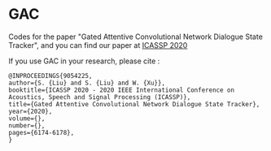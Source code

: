 # GAC

Codes for the paper "Gated Attentive Convolutional Network Dialogue State Tracker", and you can find our paper at [ICASSP 2020](https://ieeexplore.ieee.org/document/9054225)

If you use GAC in your research, please cite :

```
@INPROCEEDINGS{9054225, 
author={S. {Liu} and S. {Liu} and W. {Xu}}, 
booktitle={ICASSP 2020 - 2020 IEEE International Conference on Acoustics, Speech and Signal Processing (ICASSP)}, 
title={Gated Attentive Convolutional Network Dialogue State Tracker}, 
year={2020}, 
volume={}, 
number={}, 
pages={6174-6178},
}

```
